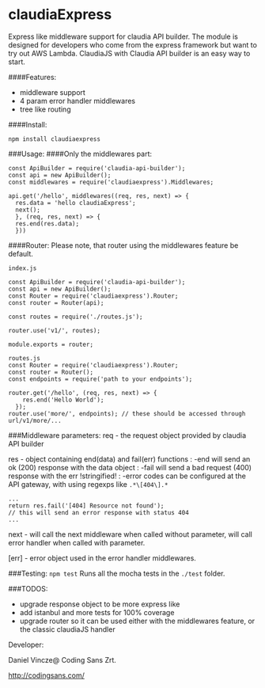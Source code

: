 # claudiaExpress
Express like middleware support for claudia API builder. The module is designed for developers who come from the express framework but want to try out AWS Lambda. ClaudiaJS with Claudia API builder is an easy way to start.

####Features:
- middleware support
- 4 param error handler middlewares
- tree like routing

####Install:
```
npm install claudiaexpress
```
###Usage:
####Only the middlewares part:
```
const ApiBuilder = require('claudia-api-builder');
const api = new ApiBuilder();
const middlewares = require('claudiaexpress').Middlewares;

api.get('/hello', middlewares((req, res, next) => {
  res.data = 'hello claudiaExpress';
  next();
  }, (req, res, next) => {
  res.end(res.data);
  }))
```
####Router:
Please note, that router using the middlewares feature be default.
```
index.js

const ApiBuilder = require('claudia-api-builder');
const api = new ApiBuilder();
const Router = require('claudiaexpress').Router;
const router = Router(api);

const routes = require('./routes.js');

router.use('v1/', routes);

module.exports = router;

routes.js
const Router = require('claudiaexpress').Router;
const router = Router();
const endpoints = require('path to your endpoints');

router.get('/hello', (req, res, next) => {
    res.end('Hello World');
  });
router.use('more/', endpoints); // these should be accessed through url/v1/more/...
```
###Middleware parameters:
req - the request object provided by claudia API builder

res - object containing end(data) and fail(err) functions
: -end will send an ok (200) response with the data object
: -fail will send a bad request (400) response with the err !stringified!
: -error codes can be configured at the API gateway, with using regexps like `.*\[404\].*`
```
...
return res.fail('[404] Resource not found');
// this will send an error response with status 404
...
```
next - will call the next middleware when called without parameter, will call error handler when called with parameter.

[err] - error object used in the error handler middlewares.

###Testing:
`npm test`
Runs all the mocha tests in the `./test` folder.

###TODOS:
- upgrade response object to be more express like
- add istanbul and more tests for 100% coverage
- upgrade router so it can be used either with the middlewares feature, or the classic claudiaJS handler

Developer:

Daniel Vincze@
Coding Sans Zrt.

http://codingsans.com/
